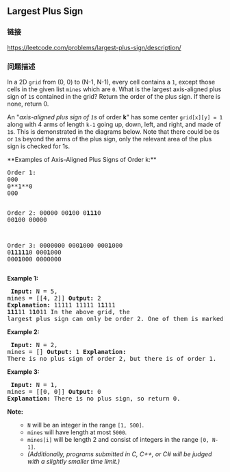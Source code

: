 ## Largest Plus Sign  
### 链接  
https://leetcode.com/problems/largest-plus-sign/description/  
### 问题描述

In a 2D `grid` from (0, 0) to (N-1, N-1), every cell contains a `1`, except those cells in the given list `mines` which are `0`.  What is the largest axis-aligned plus sign of `1`s contained in the grid?  Return the order of the plus sign.  If there is none, return 0.



An "*axis-aligned plus sign of `1`s* of order **k**" has some center `grid[x][y] = 1` along with 4 arms of length `k-1` going up, down, left, and right, and made of `1`s.  This is demonstrated in the diagrams below.  Note that there could be `0`s or `1`s beyond the arms of the plus sign, only the relevant area of the plus sign is checked for 1s.




<p>**Examples of Axis-Aligned Plus Signs of Order k:**<br /><pre>
Order 1:
000
0**1**0
000

Order 2:
00000
00**1**00
0**111**0
00**1**00
00000

Order 3:
0000000
000**1**000
000**1**000
0**11111**0
000**1**000
000**1**000
0000000
</pre>

**Example 1:**<br /><pre>
**Input:** N = 5, mines = [[4, 2]]
**Output:** 2
**Explanation:**
11111
11111
1**1**111
**111**11
1**1**011
In the above grid, the largest plus sign can only be order 2.  One of them is marked in bold.
</pre>

**Example 2:**<br /><pre>
**Input:** N = 2, mines = []
**Output:** 1
**Explanation:**
There is no plus sign of order 2, but there is of order 1.
</pre>

**Example 3:**<br /><pre>
**Input:** N = 1, mines = [[0, 0]]
**Output:** 0
**Explanation:**
There is no plus sign, so return 0.
</pre>

**Note:**<br><ol>
- `N` will be an integer in the range `[1, 500]`.
- `mines` will have length at most `5000`.
- `mines[i]` will be length 2 and consist of integers in the range `[0, N-1]`.
- *(Additionally, programs submitted in C, C++, or C# will be judged with a slightly smaller time limit.)*
</ol>
